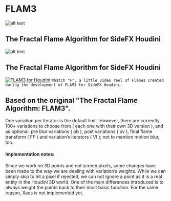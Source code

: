 # FLAM3
![alt text](https://github.com/alexnardini/FLAM3/blob/main/img/Stripes_01.jpg)
## The Fractal Flame Algorithm for SideFX Houdini
![alt text](https://github.com/alexnardini/FLAM3/blob/main/img/Fhome.jpg)
## The Fractal Flame Algorithm for SideFX Houdini

[![FLAM3 for Houdini](https://github.com/alexnardini/FLAM3/blob/main/img/F_vimeo_img.jpg)](https://vimeo.com/506501855 "FLAM3 for Houdini - Click to Watch!")
`Whatch "F", a little video reel of Flames created during the development of FLAM3 for SideFX Houdini.`

## Based on the original "The Fractal Flame Algorithm: FLAM3".

One variation per iterator is the default limit. However, there are currently 100+ variations to choose from ( each one with their own 3D version ), and as optional: pre blur variations ( pb ), post variations ( pv ), final flame transform ( FF ) and variation’s iterators ( VI ); not to mention motion blur, too.

#### Implementation notes:
Since we work on 3D points and not screen pixels, some changes have been made to the way we are dealing with variation’s weights. While we can simply skip to hit a pixel if rejected, we can not ignore a point as it is a real entity in the Houdini 3D world. One of the main differences introduced is to always weight the points back to their most basic function. For the same reason, Xaos is not implemented yet.
